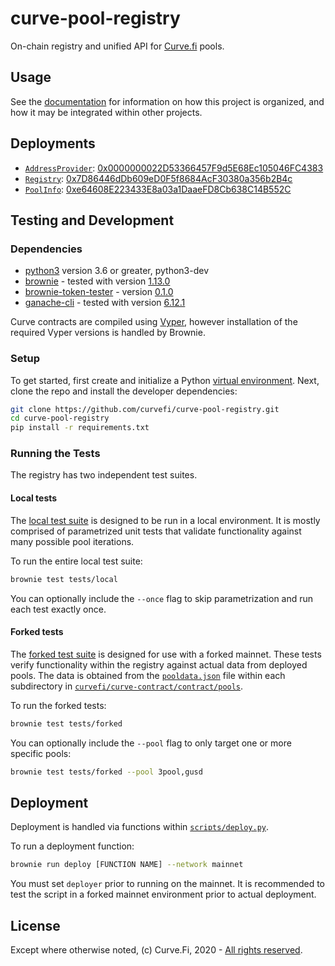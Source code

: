 # curve-pool-registry

On-chain registry and unified API for [Curve.fi](https://github.com/curvefi/curve-contract) pools.

## Usage

See the [documentation](https://curve.readthedocs.io/) for information on how this project is organized, and how it may be integrated within other projects.

## Deployments

- [`AddressProvider`](contracts/AddressProvider.vy): [0x0000000022D53366457F9d5E68Ec105046FC4383](https://etherscan.io/address/0x0000000022d53366457f9d5e68ec105046fc4383)
- [`Registry`](contracts/Registry.vy): [0x7D86446dDb609eD0F5f8684AcF30380a356b2B4c](https://etherscan.io/address/0x7D86446dDb609eD0F5f8684AcF30380a356b2B4c)
- [`PoolInfo`](contracts/PoolInfo.vy): [0xe64608E223433E8a03a1DaaeFD8Cb638C14B552C](https://etherscan.io/address/0xe64608E223433E8a03a1DaaeFD8Cb638C14B552C)

## Testing and Development

### Dependencies

- [python3](https://www.python.org/downloads/release/python-368/) version 3.6 or greater, python3-dev
- [brownie](https://github.com/iamdefinitelyahuman/brownie) - tested with version [1.13.0](https://github.com/eth-brownie/brownie/releases/tag/v1.13.0)
- [brownie-token-tester](https://github.com/iamdefinitelyahuman/brownie-token-tester) - version [0.1.0](https://github.com/iamdefinitelyahuman/brownie-token-tester/releases/tag/v0.1.0)
- [ganache-cli](https://github.com/trufflesuite/ganache-cli) - tested with version [6.12.1](https://github.com/trufflesuite/ganache-cli/releases/tag/v6.12.1)

Curve contracts are compiled using [Vyper](https://github.com/vyperlang/vyper), however installation of the required Vyper versions is handled by Brownie.

### Setup

To get started, first create and initialize a Python [virtual environment](https://docs.python.org/3/library/venv.html). Next, clone the repo and install the developer dependencies:

```bash
git clone https://github.com/curvefi/curve-pool-registry.git
cd curve-pool-registry
pip install -r requirements.txt
```

### Running the Tests

The registry has two independent test suites.

#### Local tests

The [local test suite](tests/local) is designed to be run in a local environment. It is mostly comprised of parametrized unit tests that validate functionality against many possible pool iterations.

To run the entire local test suite:

```bash
brownie test tests/local
```

You can optionally include the `--once` flag to skip parametrization and run each test exactly once.

#### Forked tests

The [forked test suite](tests/forked) is designed for use with a forked mainnet. These tests verify functionality within the registry against actual data from deployed pools. The data is obtained from the [`pooldata.json`](https://github.com/curvefi/curve-contract/tree/master/contracts/pools#adding-a-new-pool) file within each subdirectory in [`curvefi/curve-contract/contract/pools`](https://github.com/curvefi/curve-contract/tree/master/contracts/pools).

To run the forked tests:

```bash
brownie test tests/forked
```

You can optionally include the `--pool` flag to only target one or more specific pools:

```bash
brownie test tests/forked --pool 3pool,gusd
```

## Deployment

Deployment is handled via functions within [`scripts/deploy.py`](scripts/deploy.py).

To run a deployment function:

```bash
brownie run deploy [FUNCTION NAME] --network mainnet
```

You must set `deployer` prior to running on the mainnet. It is recommended to test the script in a forked mainnet environment prior to actual deployment.

## License

Except where otherwise noted, (c) Curve.Fi, 2020 - [All rights reserved](LICENSE).
